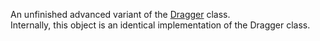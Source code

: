An unfinished advanced variant of the [Dragger](https://developer.roblox.com/en-us/api-reference/class/Dragger) class.  
Internally, this object is an identical implementation of the Dragger class.
